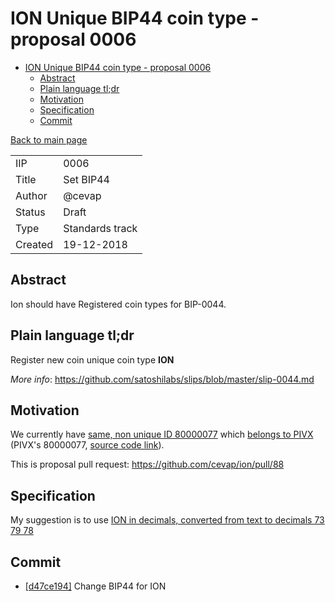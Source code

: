ION Unique BIP44 coin type - proposal 0006
==========================================

- [ION Unique BIP44 coin type - proposal 0006](#ion-unique-bip44-coin-type---proposal-0006)
  - [Abstract](#abstract)
  - [Plain language tl;dr](#plain-language-tldr)
  - [Motivation](#motivation)
  - [Specification](#specification)
  - [Commit](#commit)

[Back to main page](README.md)

|         |                 |
|---------|-----------------|
| IIP     | 0006            |
| Title   | Set BIP44       |
| Author  | @cevap          |
| Status  | Draft           |
| Type    | Standards track |
| Created | 19-12-2018      |

## Abstract

Ion should have Registered coin types for BIP-0044.

## Plain language tl;dr

Register new coin unique coin type **ION**

_More info_: https://github.com/satoshilabs/slips/blob/master/slip-0044.md

## Motivation

We currently have [same, non unique ID 80000077](https://github.com/cevap/ion/blob/116394589417a9a11f7b667a56c981b50f1ba9c6/src/chainparams.cpp#L200) which [belongs to PIVX](https://github.com/cevap/ion/blob/116394589417a9a11f7b667a56c981b50f1ba9c6/src/chainparams.cpp#L200) (PIVX's 80000077, [source code link](https://github.com/PIVX-Project/PIVX/blob/b9cbeb0951853669b2eaa9585d3f4847e810fb3d/src/chainparams.cpp#L221)).

This is proposal pull request: https://github.com/cevap/ion/pull/88

## Specification

My suggestion is to use [ION in decimals, converted from text to decimals 73 79 78](https://github.com/cevap/ion/blob/c65a711a9c1b6f7559fed34d88416fc2a77ef86c/src/chainparams.cpp#L221)

## Commit

- [[d47ce194]](https://github.com/cevap/ion/commit/d47ce1947f135b3a7986ccc6ea6f1f621cc73961) Change BIP44 for ION